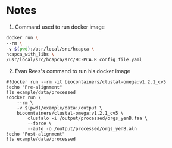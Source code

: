 # Notes

1. Command used to run docker image
```bash
docker run \
--rm \
-v $(pwd):/usr/local/src/hcapca \
hcapca_with_libs \
/usr/local/src/hcapca/src/HC-PCA.R config_file.yaml
```

2. Evan Rees's command to run his docker image
```jupyter-notebook
#!docker run --rm -it biocontainers/clustal-omega:v1.2.1_cv5
!echo "Pre-alignment"
!ls example/data/processed
!docker run \
    --rm \
    -v $(pwd)/example/data:/output \
    biocontainers/clustal-omega:v1.2.1_cv5 \
        clustalo -i /output/processed/orgs_yenB.faa \
        --force \
        --auto -o /output/processed/orgs_yenB.aln
!echo "Post-alignment"        
!ls example/data/processed
```
